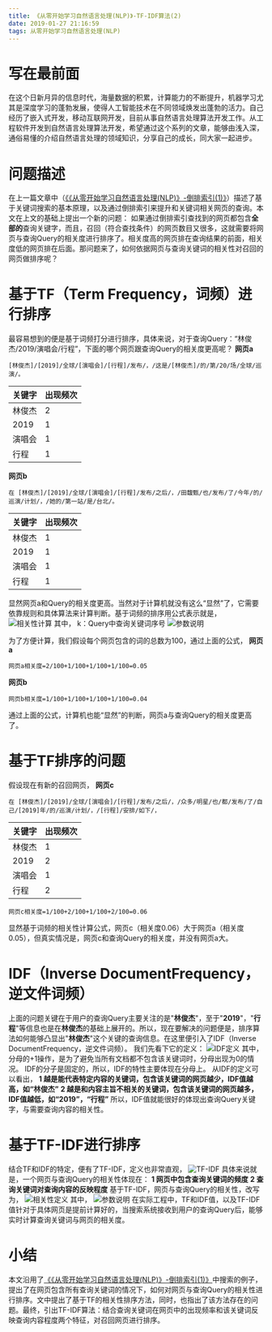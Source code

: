 ```yaml
---
title: 《从零开始学习自然语言处理(NLP)》-TF-IDF算法(2)
date: 2019-01-27 21:16:59
tags: 从零开始学习自然语言处理(NLP)
---
```

# 写在最前面
在这个日新月异的信息时代，海量数据的积累，计算能力的不断提升，机器学习尤其是深度学习的蓬勃发展，使得人工智能技术在不同领域焕发出蓬勃的活力。自己经历了嵌入式开发，移动互联网开发，目前从事自然语言处理算法开发工作。从工程软件开发到自然语言处理算法开发，希望通过这个系列的文章，能够由浅入深，通俗易懂的介绍自然语言处理的领域知识，分享自己的成长，同大家一起进步。
# 问题描述
在上一篇文章中（[《《从零开始学习自然语言处理(NLP)》-倒排索引(1)》](https://zhuanlan.zhihu.com/p/55296265)）描述了基于关键词搜索的基本原理，以及通过倒排索引来提升和关键词相关网页的查询。本文在上文的基础上提出一个新的问题：
如果通过倒排索引查找到的网页都包含**全部的**查询关键字，而且，召回（符合查找条件）的网页数目又很多，这就需要将网页与查询Query的相关度进行排序了。相关度高的网页排在查询结果的前面，相关度低的网页排在后面。那问题来了，如何依据网页与查询关键词的相关性对召回的网页做排序呢？
# 基于TF（Term Frequency，词频）进行排序
最容易想到的便是基于词频打分进行排序，具体来说，对于查询Query：“林俊杰/2019/演唱会/行程”，下面的哪个网页跟查询Query的相关度更高呢？
**网页a**

    [林俊杰]/[2019]/全球/[演唱会]/[行程]/发布/，/这是/[林俊杰]/的/第/20/场/全球/巡演/。
	
|关键字|出现频次|
|------|------|
|林俊杰|2|
|2019|1|
|演唱会|1|
|行程|1|

**网页b**

    在 [林俊杰]/[2019]/全球/[演唱会]/[行程]/发布/之后/，/田馥甄/也/发布/了/今年/的/巡演/计划/，/她的/第一站/是/台北/。
	
|关键字|出现频次|
|------|------|
|林俊杰|1|
|2019|1|
|演唱会|1|
|行程|1|

显然网页a和Query的相关度更高。当然对于计算机就没有这么“显然”了，它需要依靠规则和具体算法来计算判断。基于词频的排序用公式表示就是，
    ![相关性计算](https://upload-images.jianshu.io/upload_images/4905018-2166358dc8c2fbae.png?imageMogr2/auto-orient/strip%7CimageView2/2/w/1240)
其中，
k：Query中查询关键词序号
![参数说明](https://upload-images.jianshu.io/upload_images/4905018-8c341c80a496862e.png?imageMogr2/auto-orient/strip%7CimageView2/2/w/1240)



为了方便计算，我们假设每个网页包含的词的总数为100，通过上面的公式，
**网页a**

    网页a相关度=2/100+1/100+1/100+1/100=0.05
**网页b**

    网页b相关度=1/100+1/100+1/100+1/100=0.04
通过上面的公式，计算机也能“显然”的判断，网页a与查询Query的相关度更高了。
# 基于TF排序的问题
假设现在有新的召回网页，
**网页c**

    在 [林俊杰]/[2019]/全球/[演唱会]/[行程]/发布/之后/，/众多/明星/也/都/发布/了/自己/[2019]年/的/巡演/计划/，/[行程]/安排/如下/，

|关键字|出现频次|
|------|------|
|林俊杰|1|
|2019|2|
|演唱会|1|
|行程|2|


    网页c相关度=1/100+2/100+1/100+2/100=0.06
显然基于词频的相关性计算公式，网页c（相关度0.06）大于网页a（相关度0.05），但真实情况是，网页c和查询Query的相关度，并没有网页a大。

# IDF（Inverse DocumentFrequency，逆文件词频）
上面的问题关键在于用户的查询Query主要关注的是"**林俊杰**"，至于"**2019**"，"**行程**"等信息也是在**林俊杰**的基础上展开的。所以，现在要解决的问题便是，排序算法如何能够凸显出"**林俊杰**"这个关键的查询信息。在这里便引入了IDF（Inverse DocumentFrequency，逆文件词频）。
我们先看下它的定义：
![IDF定义](https://upload-images.jianshu.io/upload_images/4905018-7e6f8bbd74473dc1.png?imageMogr2/auto-orient/strip%7CimageView2/2/w/1240)
其中，
分母的+1操作，是为了避免当所有文档都不包含该关键词时，分母出现为0的情况。
IDF的分子是固定的，所以，IDF的特性主要体现在分母上。
从IDF的定义可以看出，
**1 越是能代表特定内容的关键词，包含该关键词的网页越少，IDF值越高，如“林俊杰”**
**2 越是和内容主旨不相关的关键词，包含该关键词的网页越多，IDF值越低，如“2019”，“行程”**
所以，IDF值就能很好的体现出查询Query关键字，与需要查询内容的相关性。
# 基于TF-IDF进行排序
结合TF和IDF的特定，便有了TF-IDF，定义也非常直观，
![TF-IDF](https://upload-images.jianshu.io/upload_images/4905018-ad1332e689276ef9.png?imageMogr2/auto-orient/strip%7CimageView2/2/w/1240)
具体来说就是，一个网页与查询Query的相关性体现在：
**1 网页中包含查询关键词的频度**
**2 查询关键词对查询内容的反映程度**
基于TF-IDF，网页与查询Query的相关性，改写为，
![相关性定义](https://upload-images.jianshu.io/upload_images/4905018-de1a33712251872a.png?imageMogr2/auto-orient/strip%7CimageView2/2/w/1240)
其中，
![参数说明](https://upload-images.jianshu.io/upload_images/4905018-db90ca37a0c4ec6a.png?imageMogr2/auto-orient/strip%7CimageView2/2/w/1240)
在实际工程中，TF和IDF值，以及TF-IDF值针对于具体网页是提前计算好的，当搜索系统接收到用户的查询Query后，能够实时计算查询关键词与网页的相关度。
# 小结
本文沿用了[《《从零开始学习自然语言处理(NLP)》-倒排索引(1)》](https://zhuanlan.zhihu.com/p/55296265)中搜索的例子，提出了在网页包含所有查询关键词的情况下，如何对网页与查询Query的相关性进行排序。文中提出了基于TF的相关性排序方法，同时，也指出了该方法存在的问题。最终，引出TF-IDF算法：结合查询关键词在网页中的出现频率和该关键词反映查询内容程度两个特征，对召回网页进行排序。


















